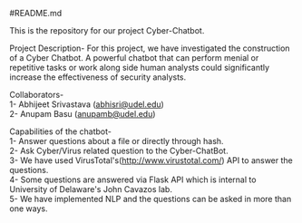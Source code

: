 #README.md

This is the repository for our project Cyber-Chatbot.

Project Description-
For this project, we have investigated the construction of a Cyber Chatbot. A powerful chatbot that can perform menial or repetitive tasks or work along side human analysts could significantly increase the effectiveness of security analysts.

Collaborators- <br>
1- Abhijeet Srivastava (abhisri@udel.edu) <br>
2- Anupam Basu (anupamb@udel.edu) <br>

Capabilities of the chatbot-<br>
1- Answer questions about a file or directly through hash.<br>
2- Ask Cyber/Virus related question to the Cyber-ChatBot.<br>
3- We have used VirusTotal's(http://www.virustotal.com/) API to answer the questions.<br>
4- Some questions are answered via Flask API which is internal to University of Delaware's John Cavazos lab.<br>
5- We have implemented NLP and the questions can be asked in more than one ways.<br>
